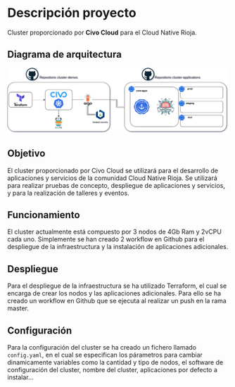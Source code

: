 # Descripción proyecto

Cluster proporcionado por **Civo Cloud** para el Cloud Native Rioja.

## Diagrama de arquitectura

![arch-diagram](assets/cluster-demos.png)

## Objetivo

El cluster proporcionado por Civo Cloud se utilizará para el desarrollo de aplicaciones y servicios de la comunidad Cloud Native Rioja. Se utilizará para realizar pruebas de concepto, despliegue de aplicaciones y servicios, y para la realización de talleres y eventos.

## Funcionamiento

El cluster actualmente está compuesto por 3 nodos de 4Gb Ram y 2vCPU cada uno. Simplemente se han creado 2 workflow en Github para el despliegue de la infraestructura y la instalación de aplicaciones adicionales.

## Despliegue

Para el despliegue de la infraestructura se ha utilizado Terraform, el cual se encarga de crear los nodos y las aplicaciones adicionales. Para ello se ha creado un workflow en Github que se ejecuta al realizar un push en la rama master.

## Configuración

Para la configuración del cluster se ha creado un fichero llamado `config.yaml`, en el cual se especifican los párametros para cambiar dinamicamente variables como la cantidad y tipo de nodos, el software de configuración del cluster, nombre del cluster, aplicaciones por defecto a instalar...
